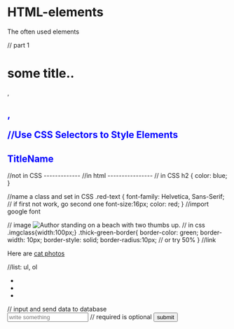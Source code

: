 # HTML-elements
The often used elements

// part 1
<h1>some title..</h1>,  <h2>, <p></p>

//Use CSS Selectors to Style Elements 
  <h2 style="color: blue">TitleName</h2> //not in CSS
-------------
  //in html
  <style>
    h2 {color: blue;}
  </style>
----------------
// in CSS
  h2 {
  color: blue;
  }
  
  //name a class and set in CSS
   .red-text {
    font-family: Helvetica, Sans-Serif;  // if first not work, go second one
    font-size:16px;
    color: red;
  }
  //import google font
  <link href="https://fonts.googleapis.com/css?family=Lobster" rel="stylesheet" type="text/css">
  
// image
<img class="imgclass .thick-green-border" src="https://www.your-image-source.com/your-image.jpg" alt="Author standing on a beach with two thumbs up. ">
  // in css
  .imgclass{width:100px;}
  .thick-green-border{
    border-color: green;
    border-width: 10px;
    border-style: solid;
    border-radius:10px;  // or try 50% 
  }
  //link
  <p>Here are <a href="#">cat photos<img src="" alt=""></a><p>
  //list: ul, ol
  <ul>
    <li></li>
    <li></li>
    <li></li>
  </ul>
  // input and send data to database
<form action="/submit">
  <input type="text" placeholder="write something" required> // required is optional
  <button type="submit">submit</button>
</form>  
